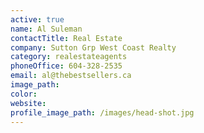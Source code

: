 ```yaml
---
active: true
name: Al Suleman
contactTitle: Real Estate
company: Sutton Grp West Coast Realty
category: realestateagents
phoneOffice: 604-328-2535
email: al@thebestsellers.ca
image_path:
color:
website:
profile_image_path: /images/head-shot.jpg
---
```


